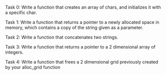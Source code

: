 Task 0:
Write a function that creates an array of chars, and initializes it with a specific char.

Task 1:
Write a function that returns a pointer to a newly allocated space in memory, which contains a copy of the string given as a parameter.

Task 2:
Write a function that concatenates two strings.

Task 3:
Write a function that returns a pointer to a 2 dimensional array of integers.

Task 4:
Write a function that frees a 2 dimensional grid previously created by your alloc_grid function